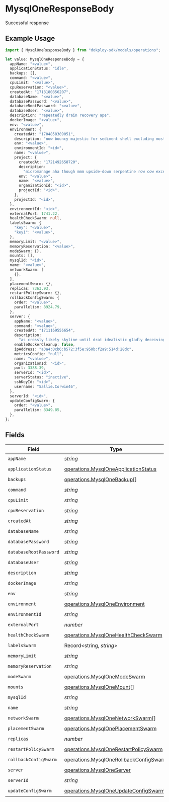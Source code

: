 # MysqlOneResponseBody

Successful response

## Example Usage

```typescript
import { MysqlOneResponseBody } from "dokploy-sdk/models/operations";

let value: MysqlOneResponseBody = {
  appName: "<value>",
  applicationStatus: "idle",
  backups: [],
  command: "<value>",
  cpuLimit: "<value>",
  cpuReservation: "<value>",
  createdAt: "1713180856207",
  databaseName: "<value>",
  databasePassword: "<value>",
  databaseRootPassword: "<value>",
  databaseUser: "<value>",
  description: "repeatedly drain recovery ape",
  dockerImage: "<value>",
  env: "<value>",
  environment: {
    createdAt: "1704858389051",
    description: "now bouncy majestic for sediment shell excluding mostly",
    env: "<value>",
    environmentId: "<id>",
    name: "<value>",
    project: {
      createdAt: "1721492658720",
      description:
        "micromanage aha though mmm upside-down serpentine row cow excepting after",
      env: "<value>",
      name: "<value>",
      organizationId: "<id>",
      projectId: "<id>",
    },
    projectId: "<id>",
  },
  environmentId: "<id>",
  externalPort: 1741.22,
  healthCheckSwarm: null,
  labelsSwarm: {
    "key": "<value>",
    "key1": "<value>",
  },
  memoryLimit: "<value>",
  memoryReservation: "<value>",
  modeSwarm: {},
  mounts: [],
  mysqlId: "<id>",
  name: "<value>",
  networkSwarm: [
    {},
  ],
  placementSwarm: {},
  replicas: 7363.93,
  restartPolicySwarm: {},
  rollbackConfigSwarm: {
    order: "<value>",
    parallelism: 8924.79,
  },
  server: {
    appName: "<value>",
    command: "<value>",
    createdAt: "1711169556654",
    description:
      "as crossly likely skyline until drat idealistic gladly deceivingly",
    enableDockerCleanup: false,
    ipAddress: "a3a4:0cb6:b572:3f5e:950b:f2a9:514d:28dc",
    metricsConfig: "null",
    name: "<value>",
    organizationId: "<id>",
    port: 3388.39,
    serverId: "<id>",
    serverStatus: "inactive",
    sshKeyId: "<id>",
    username: "Sallie.Corwin46",
  },
  serverId: "<id>",
  updateConfigSwarm: {
    order: "<value>",
    parallelism: 8349.85,
  },
};
```

## Fields

| Field                                                                                            | Type                                                                                             | Required                                                                                         | Description                                                                                      |
| ------------------------------------------------------------------------------------------------ | ------------------------------------------------------------------------------------------------ | ------------------------------------------------------------------------------------------------ | ------------------------------------------------------------------------------------------------ |
| `appName`                                                                                        | *string*                                                                                         | :heavy_check_mark:                                                                               | N/A                                                                                              |
| `applicationStatus`                                                                              | [operations.MysqlOneApplicationStatus](../../models/operations/mysqloneapplicationstatus.md)     | :heavy_check_mark:                                                                               | N/A                                                                                              |
| `backups`                                                                                        | [operations.MysqlOneBackup](../../models/operations/mysqlonebackup.md)[]                         | :heavy_check_mark:                                                                               | N/A                                                                                              |
| `command`                                                                                        | *string*                                                                                         | :heavy_check_mark:                                                                               | N/A                                                                                              |
| `cpuLimit`                                                                                       | *string*                                                                                         | :heavy_check_mark:                                                                               | N/A                                                                                              |
| `cpuReservation`                                                                                 | *string*                                                                                         | :heavy_check_mark:                                                                               | N/A                                                                                              |
| `createdAt`                                                                                      | *string*                                                                                         | :heavy_check_mark:                                                                               | N/A                                                                                              |
| `databaseName`                                                                                   | *string*                                                                                         | :heavy_check_mark:                                                                               | N/A                                                                                              |
| `databasePassword`                                                                               | *string*                                                                                         | :heavy_check_mark:                                                                               | N/A                                                                                              |
| `databaseRootPassword`                                                                           | *string*                                                                                         | :heavy_check_mark:                                                                               | N/A                                                                                              |
| `databaseUser`                                                                                   | *string*                                                                                         | :heavy_check_mark:                                                                               | N/A                                                                                              |
| `description`                                                                                    | *string*                                                                                         | :heavy_check_mark:                                                                               | N/A                                                                                              |
| `dockerImage`                                                                                    | *string*                                                                                         | :heavy_check_mark:                                                                               | N/A                                                                                              |
| `env`                                                                                            | *string*                                                                                         | :heavy_check_mark:                                                                               | N/A                                                                                              |
| `environment`                                                                                    | [operations.MysqlOneEnvironment](../../models/operations/mysqloneenvironment.md)                 | :heavy_check_mark:                                                                               | N/A                                                                                              |
| `environmentId`                                                                                  | *string*                                                                                         | :heavy_check_mark:                                                                               | N/A                                                                                              |
| `externalPort`                                                                                   | *number*                                                                                         | :heavy_check_mark:                                                                               | N/A                                                                                              |
| `healthCheckSwarm`                                                                               | [operations.MysqlOneHealthCheckSwarm](../../models/operations/mysqlonehealthcheckswarm.md)       | :heavy_check_mark:                                                                               | N/A                                                                                              |
| `labelsSwarm`                                                                                    | Record<string, *string*>                                                                         | :heavy_check_mark:                                                                               | N/A                                                                                              |
| `memoryLimit`                                                                                    | *string*                                                                                         | :heavy_check_mark:                                                                               | N/A                                                                                              |
| `memoryReservation`                                                                              | *string*                                                                                         | :heavy_check_mark:                                                                               | N/A                                                                                              |
| `modeSwarm`                                                                                      | [operations.MysqlOneModeSwarm](../../models/operations/mysqlonemodeswarm.md)                     | :heavy_check_mark:                                                                               | N/A                                                                                              |
| `mounts`                                                                                         | [operations.MysqlOneMount](../../models/operations/mysqlonemount.md)[]                           | :heavy_check_mark:                                                                               | N/A                                                                                              |
| `mysqlId`                                                                                        | *string*                                                                                         | :heavy_check_mark:                                                                               | N/A                                                                                              |
| `name`                                                                                           | *string*                                                                                         | :heavy_check_mark:                                                                               | N/A                                                                                              |
| `networkSwarm`                                                                                   | [operations.MysqlOneNetworkSwarm](../../models/operations/mysqlonenetworkswarm.md)[]             | :heavy_check_mark:                                                                               | N/A                                                                                              |
| `placementSwarm`                                                                                 | [operations.MysqlOnePlacementSwarm](../../models/operations/mysqloneplacementswarm.md)           | :heavy_check_mark:                                                                               | N/A                                                                                              |
| `replicas`                                                                                       | *number*                                                                                         | :heavy_check_mark:                                                                               | N/A                                                                                              |
| `restartPolicySwarm`                                                                             | [operations.MysqlOneRestartPolicySwarm](../../models/operations/mysqlonerestartpolicyswarm.md)   | :heavy_check_mark:                                                                               | N/A                                                                                              |
| `rollbackConfigSwarm`                                                                            | [operations.MysqlOneRollbackConfigSwarm](../../models/operations/mysqlonerollbackconfigswarm.md) | :heavy_check_mark:                                                                               | N/A                                                                                              |
| `server`                                                                                         | [operations.MysqlOneServer](../../models/operations/mysqloneserver.md)                           | :heavy_check_mark:                                                                               | N/A                                                                                              |
| `serverId`                                                                                       | *string*                                                                                         | :heavy_check_mark:                                                                               | N/A                                                                                              |
| `updateConfigSwarm`                                                                              | [operations.MysqlOneUpdateConfigSwarm](../../models/operations/mysqloneupdateconfigswarm.md)     | :heavy_check_mark:                                                                               | N/A                                                                                              |
